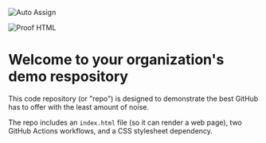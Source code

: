 ![Auto Assign](https://github.com/divineConnections/demo-repository/actions/workflows/auto-assign.yml/badge.svg)

![Proof HTML](https://github.com/divineConnections/demo-repository/actions/workflows/proof-html.yml/badge.svg)

# Welcome to your organization's demo respository
This code repository (or "repo") is designed to demonstrate the best GitHub has to offer with the least amount of noise.

The repo includes an `index.html` file (so it can render a web page), two GitHub Actions workflows, and a CSS stylesheet dependency.

